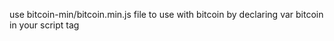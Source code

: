 use bitcoin-min/bitcoin.min.js file to use with bitcoin by declaring var bitcoin in your script tag
